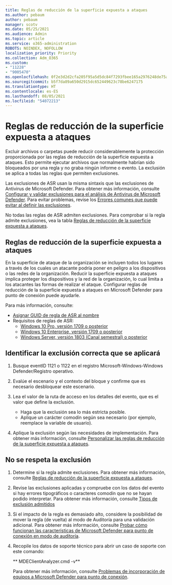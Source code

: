 ```yaml
---
title: Reglas de reducción de la superficie expuesta a ataques
ms.author: pebaum
author: pebaum
manager: scotv
ms.date: 05/25/2021
ms.audience: Admin
ms.topic: article
ms.service: o365-administration
ROBOTS: NOINDEX, NOFOLLOW
localization_priority: Priority
ms.collection: Adm_O365
ms.custom:
- "11228"
- "9005470"
ms.openlocfilehash: 0f2e3d2d2cfa205f95a5d5dc84f7293fbee165a2976248de75a96379becd6925
ms.sourcegitcommit: b5f7da89a650d2915dc652449623c78be6247175
ms.translationtype: HT
ms.contentlocale: es-ES
ms.lasthandoff: 08/05/2021
ms.locfileid: "54072213"
---
```

# <a name="attack-surface-reduction-rules"></a>Reglas de reducción de la superficie expuesta a ataques

Excluir archivos o carpetas puede reducir considerablemente la protección proporcionada por las reglas de reducción de la superficie expuesta a ataques. Esto permite ejecutar archivos que normalmente habrían sido bloqueados por una regla y no graba ningún informe o evento. La exclusión se aplica a todas las reglas que permiten exclusiones.

Las exclusiones de ASR usan la misma sintaxis que las exclusiones de Antivirus de Microsoft Defender. Para obtener más información, consulte [Configurar y validar exclusiones para el análisis de Antivirus de Microsoft Defender](/microsoft-365/security/defender-endpoint/configure-exclusions-microsoft-defender-antivirus). Para evitar problemas, revise los [Errores comunes que puede evitar al definir las exclusiones](/microsoft-365/security/defender-endpoint/common-exclusion-mistakes-microsoft-defender-antivirus).

No todas las reglas de ASR admiten exclusiones. Para comprobar si la regla admite exclusiones, vea la tabla [Reglas de reducción de la superficie expuesta a ataques](/microsoft-365/security/defender-endpoint/attack-surface-reduction#attack-surface-reduction-rules).

## <a name="attack-surface-reduction-rules"></a>Reglas de reducción de la superficie expuesta a ataques

En la superficie de ataque de la organización se incluyen todos los lugares a través de los cuales un atacante podría poner en peligro a los dispositivos o las redes de la organización. Reducir la superficie expuesta a ataques implica proteger los dispositivos y la red de la organización, lo cual limita a los atacantes las formas de realizar el ataque. Configurar reglas de reducción de la superficie expuesta a ataques en Microsoft Defender para punto de conexión puede ayudarle.

Para más información, consulte:

- [Asignar GUID de regla de ASR al nombre](/microsoft-365/security/defender-endpoint/attack-surface-reduction#attack-surface-reduction-rules)
- Requisitos de reglas de ASR:
    - [Windows 10 Pro, versión 1709 o posterior](/windows/whats-new/whats-new-windows-10-version-1709)
    - [Windows 10 Enterprise, versión 1709 o posterior](/windows/whats-new/whats-new-windows-10-version-1709)
    - [Windows Server, versión 1803 (Canal semestral) o posterior](/windows-server/get-started/whats-new-in-windows-server-1803)

## <a name="identify-the-correct-exclusion-to-apply"></a>Identificar la exclusión correcta que se aplicará

1. Busque eventID 1121 o 1122 en el registro Microsoft-Windows-Windows Defender/Registro operativo.

1. Evalúe el escenario y el contexto del bloque y confirme que es necesario desbloquear este escenario.

1. Lea el valor de la ruta de acceso en los detalles del evento, que es el valor que define la exclusión.
    - Haga que la exclusión sea lo más estricta posible.
    - Aplique un carácter comodín según sea necesario (por ejemplo, reemplace la variable de usuario).

1. Aplique la exclusión según las necesidades de implementación. Para obtener más información, consulte [Personalizar las reglas de reducción de la superficie expuesta a ataques](/microsoft-365/security/defender-endpoint/customize-attack-surface-reduction).

## <a name="exclusion-is-not-honored"></a>No se respeta la exclusión

1. Determine si la regla admite exclusiones. Para obtener más información, consulte [Reglas de reducción de la superficie expuesta a ataques](/microsoft-365/security/defender-endpoint/attack-surface-reduction#attack-surface-reduction-rules).

1. Revise las exclusiones aplicadas y compruebe con los datos del evento si hay errores tipográficos o caracteres comodín que no se hayan podido interpretar. Para obtener más información, consulte [Tipos de exclusión admitidos](/microsoft-365/security/defender-endpoint/mac-exclusions#supported-exclusion-types)

1. Si el impacto de la regla es demasiado alto, considere la posibilidad de mover la regla (de vuelta) al modo de Auditoría para una validación adicional. Para obtener más información, consulte [Probar cómo funcionan las características de Microsoft Defender para punto de conexión en modo de auditoría](/microsoft-365/security/defender-endpoint/audit-windows-defender).

1. Recopile los datos de soporte técnico para abrir un caso de soporte con este comando:
    
   ** MDEClientAnalyzer.cmd -v**

    Para obtener más información, consulte [Problemas de incorporación de equipos a Microsoft Defender para punto de conexión](issues-with-onboarding-machines.md).
